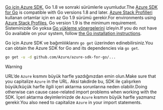 <span data-ttu-id="0c4c0-101">[Go için Azure SDK](https://github.com/Azure/azure-sdk-for-go), Go 1.8 ve sonraki sürümlerle uyumludur.</span><span class="sxs-lookup"><span data-stu-id="0c4c0-101">The [Azure SDK for Go](https://github.com/Azure/azure-sdk-for-go) is compatible with Go versions 1.8 and later.</span></span> <span data-ttu-id="0c4c0-102">[Azure Stack Profilleri](https://docs.microsoft.com/en-us/azure/azure-stack/azure-stack-version-profiles) kullanan ortamlar için en az Go 1.9 sürümü gerekir.</span><span class="sxs-lookup"><span data-stu-id="0c4c0-102">For environments using [Azure Stack Profiles](https://docs.microsoft.com/en-us/azure/azure-stack/azure-stack-version-profiles), Go version 1.9 is the minimum requirement.</span></span>
<span data-ttu-id="0c4c0-103">Sisteminizde Go yoksa [Go yükleme yönergelerini](https://golang.org/doc/install) izleyin.</span><span class="sxs-lookup"><span data-stu-id="0c4c0-103">If you do not have Go available on your system, follow [the Go installation instructions](https://golang.org/doc/install).</span></span>

<span data-ttu-id="0c4c0-104">Go için Azure SDK ve bağımlılıklarını `go get` üzerinden edinebilirsiniz.</span><span class="sxs-lookup"><span data-stu-id="0c4c0-104">You can obtain the Azure SDK for Go and its dependencies via `go get`.</span></span>

```bash
go get -u -d github.com/Azure/azure-sdk-for-go/...
```

> [!WARNING]
> <span data-ttu-id="0c4c0-105">URL’de `Azure` kısmını büyük harfle yazdığınızdan emin olun.</span><span class="sxs-lookup"><span data-stu-id="0c4c0-105">Make sure that you capitalize `Azure` in the URL.</span></span> <span data-ttu-id="0c4c0-106">Aksi takdirde bu, SDK ile çalışırken büyük/küçük harfle ilgili içeri aktarma sorunlarına neden olabilir.</span><span class="sxs-lookup"><span data-stu-id="0c4c0-106">Doing otherwise can cause case-related import problems when working with the SDK.</span></span> <span data-ttu-id="0c4c0-107">İçeri aktarma deyimlerinizde de `Azure` kısmını büyük harfle yazmanız gerekir.</span><span class="sxs-lookup"><span data-stu-id="0c4c0-107">You also need to capitalize `Azure` in your import statements.</span></span>

